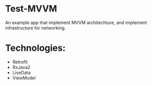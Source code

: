 # Test-MVVM
An example app that implement MVVM architechture, and implement infrastructure for networking.

# Technologies:
- Retrofit
- RxJava2
- LiveData
- ViewModel
